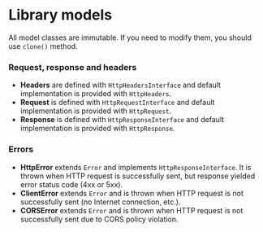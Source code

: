 # Library models

All model classes are immutable. If you need to modify them, you should use `clone()` method.

### Request, response and headers

- **Headers** are defined with `HttpHeadersInterface` and default implementation is provided with `HttpHeaders`.
- **Request** is defined with `HttpRequestInterface` and default implementation is provided with `HttpRequest`.
- **Response** is defined with `HttpResponseInterface` and default implementation is provided with `HttpResponse`.

### Errors

- **HttpError** extends `Error` and implements `HttpResponseInterface`. It is thrown when HTTP request is successfully
  sent, but response yielded error status code (4xx or 5xx).
- **ClientError** extends `Error` and is thrown when HTTP request is not successfully sent (no Internet connection,
  etc.).
- **CORSError** extends `Error` and is thrown when HTTP request is not successfully sent due to CORS policy violation.